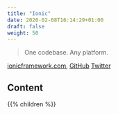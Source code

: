 ```yaml
---
title: "Ionic"
date: 2020-02-08T16:14:29+01:00
draft: false
weight: 50
---
```


> One codebase. Any platform.

[ionicframework.com](https://ionicframework.com/), [GitHub](https://github.com/ionic-team/ionic) [Twitter](https://twitter.com/Ionicframework)

## Content

{{% children %}}
